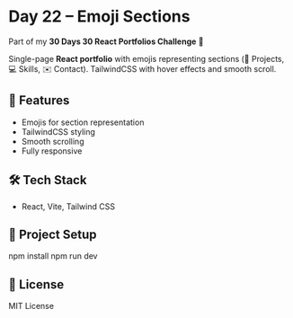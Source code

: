 # Day 22 – Emoji Sections

Part of my **30 Days 30 React Portfolios Challenge** 🚀

Single-page **React portfolio** with emojis representing sections (📂 Projects, 💻 Skills, ✉️ Contact). TailwindCSS with hover effects and smooth scroll.

## 🌟 Features
- Emojis for section representation
- TailwindCSS styling
- Smooth scrolling
- Fully responsive

## 🛠️ Tech Stack
- React, Vite, Tailwind CSS

## 📂 Project Setup
npm install
npm run dev

## 📜 License
MIT License
